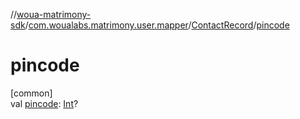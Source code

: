//[woua-matrimony-sdk](../../../index.md)/[com.woualabs.matrimony.user.mapper](../index.md)/[ContactRecord](index.md)/[pincode](pincode.md)

# pincode

[common]\
val [pincode](pincode.md): [Int](https://kotlinlang.org/api/latest/jvm/stdlib/kotlin/-int/index.html)?
